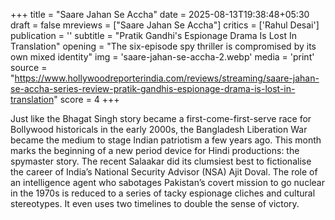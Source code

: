 +++
title = "Saare Jahan Se Accha"
date = 2025-08-13T19:38:48+05:30
draft = false
mreviews = ["Saare Jahan Se Accha"]
critics = ['Rahul Desai']
publication = ''
subtitle = "Pratik Gandhi's Espionage Drama Is Lost In Translation"
opening = "The six-episode spy thriller is compromised by its own mixed identity"
img = 'saare-jahan-se-accha-2.webp'
media = 'print'
source = "https://www.hollywoodreporterindia.com/reviews/streaming/saare-jahan-se-accha-series-review-pratik-gandhis-espionage-drama-is-lost-in-translation"
score = 4
+++

Just like the Bhagat Singh story became a first-come-first-serve race for Bollywood historicals in the early 2000s, the Bangladesh Liberation War became the medium to stage Indian patriotism a few years ago. This month marks the beginning of a new period device for Hindi productions: the spymaster story. The recent Salaakar did its clumsiest best to fictionalise the career of India’s National Security Advisor (NSA) Ajit Doval. The role of an intelligence agent who sabotages Pakistan’s covert mission to go nuclear in the 1970s is reduced to a series of tacky espionage cliches and cultural stereotypes. It even uses two timelines to double the sense of victory.
